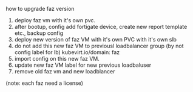 how to upgrade faz version 

1. deploy faz vm with it's own pvc.
2. after bootup, config add fortigate device, create new report template etc., backup config
3. deploy new version of faz VM with it's own PVC with it's own slb
4. do not add this new faz VM to previousl loadbalancer group (by not config label for lb)
kubevirt.io/domain: faz
5. import config on this new faz VM. 
6. update new faz VM label for new previous loadbaluser
7. remove old faz vm and new loadblancer

(note: each faz need a license)


